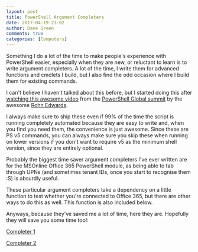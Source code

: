 ```yaml
---
layout: post
title: PowerShell Argument Completers
date: 2017-04-19 23:02
author: Dave Green
comments: true
categories: [Computers]
---
```

Something I do a lot of the time to make people's experience with PowerShell easier, especially when they are new, or reluctant to learn is to write argument completers. A lot of the time, I write them for advanced functions and cmdlets I build, but I also find the odd occasion where I build them for existing commands.

I can't believe I haven't talked about this before, but I started doing this after [watching this awesome video](https://www.youtube.com/watch?v=_GgpwjsFQXc&amp;index=11&amp;list=PLfeA8kIs7Coc1Jn5hC4e_XgbFUaS5jY2i) from the [PowerShell Global summit](https://powershell.org/summit/) by the awesome [Rohn Edwards](https://rohnspowershellblog.wordpress.com/).

I always make sure to ship these even if 99% of the time the script is running completely automated because they are easy to write and, when you find you need them, the convenience is just awesome. Since these are PS v5 commands, you can always make sure you skip these when running on lower versions if you don't want to require v5 as the minimum shell version, since they are entirely optional.

Probably the biggest time saver argument completers I've ever written are for the MSOnline Office 365 PowerShell module, as being able to tab through UPNs (and sometimes tenant IDs, once you start to recognise them :S) is absurdly useful.

These particular argument completers take a dependency on a little function to test whether you're connected to Office 365, but there are other ways to do this as well. This function is also included below.

Anyways, because they've saved me a lot of time, here they are. Hopefully they will save you some time too!:

[Completer 1](https://gist.github.com/davegreen/10006271bd0856cb0c68fb98b3956cbe)

[Completer 2](https://gist.github.com/davegreen/02487224a8371918520db05235033de7)
